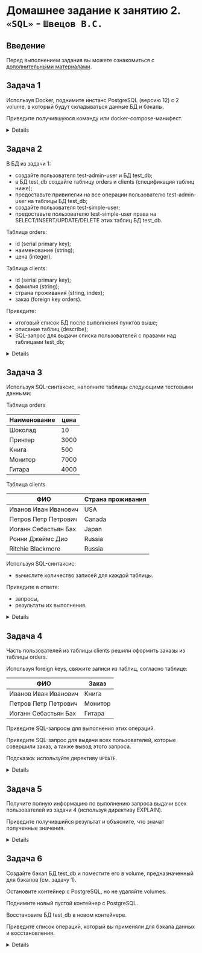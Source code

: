 # Домашнее задание к занятию 2. `«SQL»` - `Швецов В.С.`

## Введение

Перед выполнением задания вы можете ознакомиться с 
[дополнительными материалами](https://github.com/netology-code/virt-homeworks/blob/virt-11/additional/README.md).

## Задача 1

Используя Docker, поднимите инстанс PostgreSQL (версию 12) c 2 volume, 
в который будут складываться данные БД и бэкапы.

Приведите получившуюся команду или docker-compose-манифест.

<details>

```docker
docker run --name postgre1 -d -e POSTGRES_HOST_AUTH_METHOD=trust -v C:/Temp/sql_base:/var/lib/postgresql/data -v C:/Temp/sql_backup:/tmp/backup postgres:12
```
`- e POSTGRES_HOST_AUTH_METHOD=trust` - устанавливает переменную окружения `POSTGRES_HOST_AUTH_METHOD` в значение `trust`. Это означает, что аутентификация хоста будет доверенной, что позволяет подключаться к серверу PostgreSQL без аутентификации.

`-v C:/Temp/sql_base:/var/lib/postgresql/data` - монтирует каталог `C:/Temp/sql_base` с хост-системы в каталог `/var/lib/postgresql/data` внутри контейнера. 

`-v C:/Temp/sql_backup:/tmp/backup` - монтирует каталог `C:/Temp/sql_backup` с хост-системы в каталог `/tmp/backup внутри контейнера`.

![Screnshot](https://github.com/vladshvetsov/MyNetology/blob/main/JPG/bd-dev-homeworks/db-02-sql/1.jpg)

Это позволяет хранить данные PostgreSQL на хост-системе.

</details>

## Задача 2

В БД из задачи 1: 

- создайте пользователя test-admin-user и БД test_db;
- в БД test_db создайте таблицу orders и clients (спeцификация таблиц ниже);
- предоставьте привилегии на все операции пользователю test-admin-user на таблицы БД test_db;
- создайте пользователя test-simple-user;
- предоставьте пользователю test-simple-user права на SELECT/INSERT/UPDATE/DELETE этих таблиц БД test_db.

Таблица orders:

- id (serial primary key);
- наименование (string);
- цена (integer).

Таблица clients:

- id (serial primary key);
- фамилия (string);
- страна проживания (string, index);
- заказ (foreign key orders).

Приведите:

- итоговый список БД после выполнения пунктов выше;
- описание таблиц (describe);
- SQL-запрос для выдачи списка пользователей с правами над таблицами test_db;



<details>

Подключаемся к Docker-контейнеру:

```docker
docker exec -it postgre1 psql -U postgres
```

Создаем пользователя test_admin:
```sql
CREATE USER test_admin WITH PASSWORD '12345678';
```
Создаем БД:
```sql
CREATE DATABASE test_db;
```
Переключаем БД:
```sql
\c test_db
```

Cоздаем таблицы orders, clients:

```sql
CREATE TABLE orders (
    id SERIAL PRIMARY KEY,
    наименование VARCHAR,
    цена INTEGER
);

CREATE TABLE clients (
    id SERIAL PRIMARY KEY,
    фамилия VARCHAR,
    страна_проживания VARCHAR,
    заказ_id INT REFERENCES orders(id)
);

CREATE INDEX country_index ON clients (страна_проживания);
```

Предоставляем привилегии на все операции пользователю test-admin-user на таблицы БД test_db;
```sql
GRANT ALL ON orders, clients TO "test_admin";
```
Создайте пользователя test-simple-user;
```sql
CREATE USER test_user WITH PASSWORD '123456';
```
Предоставьте пользователю test-simple-user права на SELECT/INSERT/UPDATE/DELETE этих таблиц БД test_db.
```sql
GRANT SELECT,INSERT,UPDATE,DELETE ON orders, clients to "test_user";
```
Приведите:

- итоговый список БД после выполнения пунктов выше;
```sql
SELECT datname FROM pg_database;
```
![Screnshot](https://github.com/vladshvetsov/MyNetology/blob/main/JPG/bd-dev-homeworks/db-02-sql/2.jpg)

- описание таблиц (describe);
```sql
\d+ clients
```
![Screnshot](https://github.com/vladshvetsov/MyNetology/blob/main/JPG/bd-dev-homeworks/db-02-sql/3.jpg)

```sql
\d+ orders
```
![Screnshot](https://github.com/vladshvetsov/MyNetology/blob/main/JPG/bd-dev-homeworks/db-02-sql/4.jpg)

- SQL-запрос для выдачи списка пользователей с правами над таблицами test_db:

```sql
SELECT table_name,grantee,privilege_type 
FROM information_schema.table_privileges
WHERE table_schema NOT IN ('information_schema','pg_catalog');
```
![Screnshot](https://github.com/vladshvetsov/MyNetology/blob/main/JPG/bd-dev-homeworks/db-02-sql/5.jpg)

</details>

## Задача 3

Используя SQL-синтаксис, наполните таблицы следующими тестовыми данными:

Таблица orders

|Наименование|цена|
|------------|----|
|Шоколад| 10 |
|Принтер| 3000 |
|Книга| 500 |
|Монитор| 7000|
|Гитара| 4000|

Таблица clients

|ФИО|Страна проживания|
|------------|----|
|Иванов Иван Иванович| USA |
|Петров Петр Петрович| Canada |
|Иоганн Себастьян Бах| Japan |
|Ронни Джеймс Дио| Russia|
|Ritchie Blackmore| Russia|

Используя SQL-синтаксис:
- вычислите количество записей для каждой таблицы.

Приведите в ответе:

- запросы,
- результаты их выполнения.

<details>

```sql
INSERT INTO orders (наименование,цена) VALUES
('Шоколад',10),
('Принтер',3000),
('Книга',500),
('Монитор',7000),
('Гитара',4000);
```

![Screnshot](https://github.com/vladshvetsov/MyNetology/blob/main/JPG/bd-dev-homeworks/db-02-sql/6.jpg)


```sql
ALTER TABLE clients ALTER COLUMN заказ_id DROP NOT NULL;
```

```sql
INSERT INTO clients (фамилия,страна_проживания,заказ_id) VALUES
('Иванов Иван Иванович','USA',NULL),
('Петров Петр Петрович','Canada',NULL),
('Иоганн Себастьян Бах','Japan',NULL),
('Ронни Джеймс Дио','Russia',NULL),
('Ritchie Blackmore','Russia',NULL);
```

![Screnshot](https://github.com/vladshvetsov/MyNetology/blob/main/JPG/bd-dev-homeworks/db-02-sql/7.jpg)

Количество записей для таблиц:
```sql
select count(*) from clients;
```
![Screnshot](https://github.com/vladshvetsov/MyNetology/blob/main/JPG/bd-dev-homeworks/db-02-sql/8.jpg)

```sql
select count(*) from orders;
```
![Screnshot](https://github.com/vladshvetsov/MyNetology/blob/main/JPG/bd-dev-homeworks/db-02-sql/9.jpg)

</details>

## Задача 4

Часть пользователей из таблицы clients решили оформить заказы из таблицы orders.

Используя foreign keys, свяжите записи из таблиц, согласно таблице:

|ФИО|Заказ|
|------------|----|
|Иванов Иван Иванович| Книга |
|Петров Петр Петрович| Монитор |
|Иоганн Себастьян Бах| Гитара |

Приведите SQL-запросы для выполнения этих операций.

Приведите SQL-запрос для выдачи всех пользователей, которые совершили заказ, а также вывод этого запроса.
 
Подсказка: используйте директиву `UPDATE`.

<details>

Запросы на изменение:

```sql
UPDATE clients
SET заказ_id = (SELECT id FROM orders WHERE наименование = 'Книга')
WHERE фамилия = 'Иванов Иван Иванович';

UPDATE clients
SET заказ_id = (SELECT id FROM orders WHERE наименование = 'Монитор')
WHERE фамилия = 'Петров Петр Петрович';

UPDATE clients
SET заказ_id = (SELECT id FROM orders WHERE наименование = 'Гитара')
WHERE фамилия = 'Иоганн Себастьян Бах';
```

![Screnshot](https://github.com/vladshvetsov/MyNetology/blob/main/JPG/bd-dev-homeworks/db-02-sql/10.jpg)


```sql
select * from clients;
```

![Screnshot](https://github.com/vladshvetsov/MyNetology/blob/main/JPG/bd-dev-homeworks/db-02-sql/11.jpg)

```sql
select * from orders;
```

![Screnshot](https://github.com/vladshvetsov/MyNetology/blob/main/JPG/bd-dev-homeworks/db-02-sql/12.jpg)

</details>

## Задача 5

Получите полную информацию по выполнению запроса выдачи всех пользователей из задачи 4 
(используя директиву EXPLAIN).

Приведите получившийся результат и объясните, что значат полученные значения.

<details>


```sql
EXPLAIN select * from clients;
```

![Screnshot](https://github.com/vladshvetsov/MyNetology/blob/main/JPG/bd-dev-homeworks/db-02-sql/13.jpg)


**Seq Scan** — означает, что используется последовательное, блок за блоком, чтение данных таблицы clients

**Cost** - некая виртуальная величина призванная оценить затратность операции. Первое значение 0.00 — затраты на получение первой строки. Второе — 18.10 — затраты на получение всех строк.

Единица измерения **cost** – «извлечение одной страницы в последовательном (sequential) порядке». То есть оценивается и время, и использование ресурсов.

**rows** — приблизительное количество возвращаемых строк при выполнении операции Seq Scan. Это значение возвращает планировщик.

**width** - это оценка PostgreSQL того, сколько, в среднем, байт содержится в одной строке, возвращенной в рамках данной операции

Вывод этой информации - ожидания планировщика.

Если дать команду analyze и повторить запрос, то количество строк будет более реалистичным, и cost поменяется - потому что БД проведёт анализ.

</details>

## Задача 6

Создайте бэкап БД test_db и поместите его в volume, предназначенный для бэкапов (см. задачу 1).

Остановите контейнер с PostgreSQL, но не удаляйте volumes.

Поднимите новый пустой контейнер с PostgreSQL.

Восстановите БД test_db в новом контейнере.

Приведите список операций, который вы применяли для бэкапа данных и восстановления. 

<details>



Создаем бэкап ролей из контейнера postgre1:

```docker
docker exec -it postgre1 pg_dumpall -U postgres --roles-only -f /tmp/backup/roles.sql
```

Создаем бэкап БД из контейнера postgre1:

```docker
docker exec -it postgre1 pg_dump -h localhost -U postgres -F t -f /tmp/backup/backup_1.tar test_db
```

Запускаем новый докер-контейнер postgre2:

```docker
docker run --name postgre2 -d -e POSTGRES_HOST_AUTH_METHOD=trust -v C:/Temp/sql2_base:/var/lib/postgresql/data -v C:/Temp/sql2_backup:/tmp/backup postgres:12
```

![Screnshot](https://github.com/vladshvetsov/MyNetology/blob/main/JPG/bd-dev-homeworks/db-02-sql/16.jpg)

![Screnshot](https://github.com/vladshvetsov/MyNetology/blob/main/JPG/bd-dev-homeworks/db-02-sql/17.jpg)


Создаем БД в докер-контейнере postgre2:

```docker
docker exec -it postgre2 psql -U postgres -c "CREATE DATABASE test_db WITH ENCODING='UTF-8';"
```
Восстаналвиваем роли из бэкапа:

```docker
docker exec -it postgre2 psql -U postgres -f /tmp/backup/roles.sql                   
```
Восстанавлием БД из бэкапа:

```sql
docker exec -it postgre2 pg_restore -U postgres -Ft -v -d test_db /tmp/backup/backup_1.tar
```

![Screnshot](https://github.com/vladshvetsov/MyNetology/blob/main/JPG/bd-dev-homeworks/db-02-sql/15.jpg)

</details>